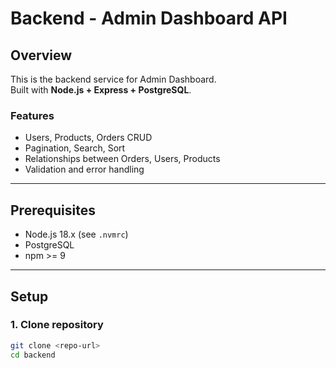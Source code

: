 # Backend - Admin Dashboard API

## Overview

This is the backend service for Admin Dashboard.  
Built with **Node.js + Express + PostgreSQL**.

### Features

- Users, Products, Orders CRUD
- Pagination, Search, Sort
- Relationships between Orders, Users, Products
- Validation and error handling

---

## Prerequisites

- Node.js 18.x (see `.nvmrc`)
- PostgreSQL
- npm >= 9

---

## Setup

### 1. Clone repository

```bash
git clone <repo-url>
cd backend
```
